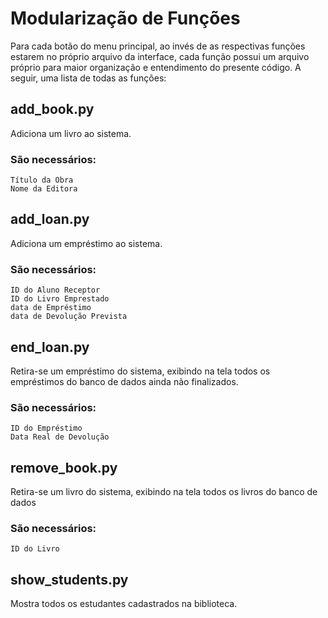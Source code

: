 # Modularização de Funções

Para cada botão do menu principal, ao invés de as respectivas funções estarem no próprio arquivo da interface, cada função possui um arquivo próprio para maior organização e entendimento do presente código. A seguir, uma lista de todas as funções:

## add_book.py

Adiciona um livro ao sistema.

### São necessários:

```
Título da Obra
Nome da Editora
```

## add_loan.py

Adiciona um empréstimo ao sistema.

### São necessários:

```
ID do Aluno Receptor
ID do Livro Emprestado
data de Empréstimo
data de Devolução Prevista
```

## end_loan.py

Retira-se um empréstimo do sistema, exibindo na tela todos os empréstimos do banco de dados ainda não finalizados.

### São necessários:

```
ID do Empréstimo
Data Real de Devolução
```

## remove_book.py

Retira-se um livro do sistema, exibindo na tela todos os livros do banco de dados

### São necessários:

```
ID do Livro
```

## show_students.py

Mostra todos os estudantes cadastrados na biblioteca.
